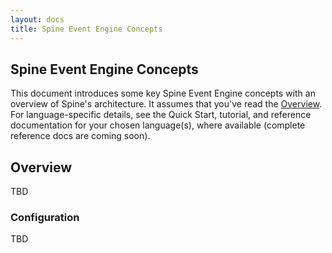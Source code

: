 ```yaml
---
layout: docs
title: Spine Event Engine Concepts
---
```


<h2 class="page-header">Spine Event Engine Concepts</h2>

<div id="toc"></div>

This document introduces some key Spine Event Engine concepts with an overview of Spine's architecture. It assumes that you've read the [Overview](/docs/index.html). For language-specific details, see the Quick Start, tutorial, and reference documentation for your chosen language(s), where available (complete reference docs are coming soon).

## Overview


TBD

### Configuration

TBD


